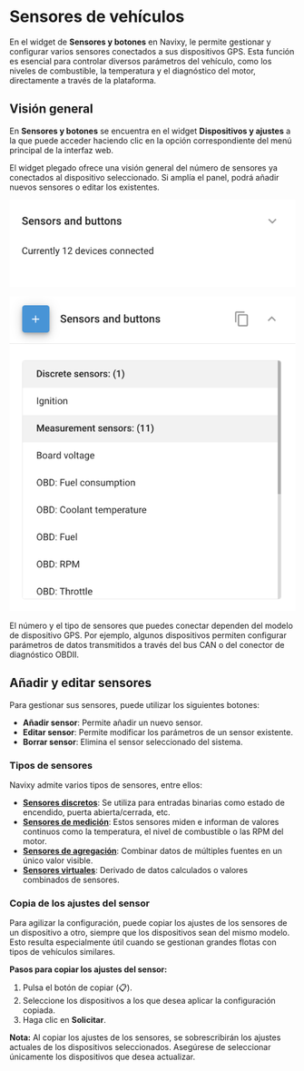# Sensores de vehículos

En el widget de **Sensores y botones** en Navixy, le permite gestionar y configurar varios sensores conectados a sus dispositivos GPS. Esta función es esencial para controlar diversos parámetros del vehículo, como los niveles de combustible, la temperatura y el diagnóstico del motor, directamente a través de la plataforma.

## Visión general

En **Sensores y botones** se encuentra en el widget **Dispositivos y ajustes** a la que puede acceder haciendo clic en la opción correspondiente del menú principal de la interfaz web.

El widget plegado ofrece una visión general del número de sensores ya conectados al dispositivo seleccionado. Si amplía el panel, podrá añadir nuevos sensores o editar los existentes.

![image-20240815-205201.png](../../gua-del-usuario/dispositivos-y-ajustes/attachments/image-20240815-205201.png)

![image-20240815-205217.png](../../gua-del-usuario/dispositivos-y-ajustes/attachments/image-20240815-205217.png)

El número y el tipo de sensores que puedes conectar dependen del modelo de dispositivo GPS. Por ejemplo, algunos dispositivos permiten configurar parámetros de datos transmitidos a través del bus CAN o del conector de diagnóstico OBDII.

## Añadir y editar sensores

Para gestionar sus sensores, puede utilizar los siguientes botones:

* **Añadir sensor**: Permite añadir un nuevo sensor.
* **Editar sensor**: Permite modificar los parámetros de un sensor existente.
* **Borrar sensor**: Elimina el sensor seleccionado del sistema.

### Tipos de sensores

Navixy admite varios tipos de sensores, entre ellos:

* [**Sensores discretos**](sensores-discretos/): Se utiliza para entradas binarias como estado de encendido, puerta abierta/cerrada, etc.
* [**Sensores de medición**](sensores-de-vehculos/sensor-de-medicin/): Estos sensores miden e informan de valores continuos como la temperatura, el nivel de combustible o las RPM del motor.
* [**Sensores de agregación**](sensores-de-vehculos/sensores-de-acumulacin.md): Combinar datos de múltiples fuentes en un único valor visible.
* [**Sensores virtuales**](sensores-de-vehculos/sensores-virtuales/): Derivado de datos calculados o valores combinados de sensores.

### Copia de los ajustes del sensor

Para agilizar la configuración, puede copiar los ajustes de los sensores de un dispositivo a otro, siempre que los dispositivos sean del mismo modelo. Esto resulta especialmente útil cuando se gestionan grandes flotas con tipos de vehículos similares.

**Pasos para copiar los ajustes del sensor:**

1. Pulsa el botón de copiar (📋).
2. Seleccione los dispositivos a los que desea aplicar la configuración copiada.
3. Haga clic en **Solicitar**.

**Nota:** Al copiar los ajustes de los sensores, se sobrescribirán los ajustes actuales de los dispositivos seleccionados. Asegúrese de seleccionar únicamente los dispositivos que desea actualizar.
